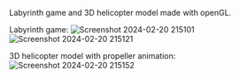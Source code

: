 Labyrinth game and 3D helicopter model made with openGL.


Labyrinth game:
![Screenshot 2024-02-20 215101](https://github.com/OGskrrt/Project-Labyrinth/assets/135557803/8880f112-6183-4585-9d34-b1f5a503d22e)
![Screenshot 2024-02-20 215121](https://github.com/OGskrrt/Project-Labyrinth/assets/135557803/09d6dbf9-735d-4dd7-8ad2-31ff97f69913)

3D helicopter model with propeller animation:
![Screenshot 2024-02-20 215152](https://github.com/OGskrrt/Project-Labyrinth/assets/135557803/26453471-f58e-416f-aa37-86d398fc7464)
